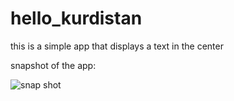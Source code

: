 # hello_kurdistan
this is a simple app that displays a text in the center

snapshot of the app:

![snap shot](https://user-images.githubusercontent.com/88142613/173662390-4ae06bb7-e92b-46eb-9e8e-18a08f4c88f0.png)
